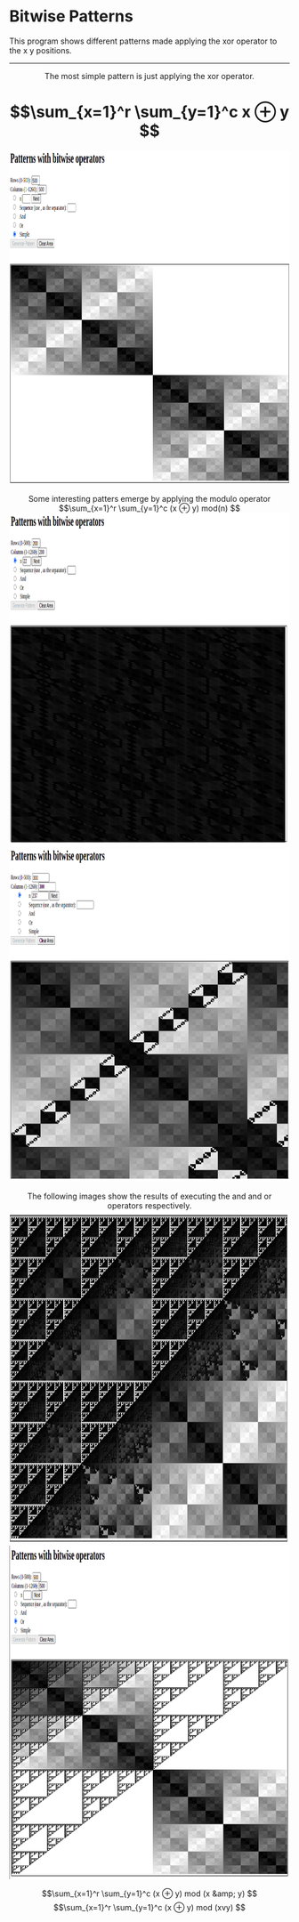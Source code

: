 # Bitwise Patterns

This program shows different patterns made applying the xor operator to the  x  y positions.

---


<p align="center">
  The most simple pattern is just applying the xor operator.

  # $$\sum_{x=1}^r  \sum_{y=1}^c x  ⊕  y $$
  <img src="/images/500x500_simple.png" width="900" height="600">
<p>  


<p align="center">  
  Some interesting patters emerge by applying the modulo operator
  $$\sum_{x=1}^r  \sum_{y=1}^c (x  ⊕  y) mod(n) $$
  <img src="/images/200x200_n_22.png" width="900" height="600">
  <img src="/images/300x300_n_237.png" width="900" height="600">
<p>

<p align="center">
  The following images show the results of executing the and and or operators respectively.
  
  
  <img src="/images/500x500_and.png" width="900" height="600">
  
  
  <img src="/images/500x500_or.png" width="900" height="600">
<p>
  
$$\sum_{x=1}^r  \sum_{y=1}^c (x  ⊕  y) mod (x &amp; y) $$
$$\sum_{x=1}^r  \sum_{y=1}^c (x  ⊕  y) mod (xvy) $$

